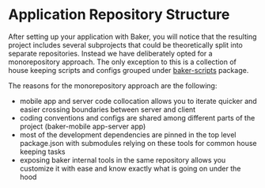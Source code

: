 # Application Repository Structure

After setting up your application with Baker, you will notice that the resulting project includes several subprojects that could be theoretically split into separate repositories. Instead we have deliberately opted for a monorepository approach. The only exception to this is a collection of house keeping scripts and configs grouped under [baker-scripts](https://github.com/thebakeryio/baker-scripts) package.

The reasons for the monorepository approach are the following:

- mobile app and server code collocation allows you to iterate quicker and easier crossing boundaries between server and client
- coding conventions and configs are shared among different parts of the project (baker-mobile app-server app)
- most of the development dependencies are pinned in the top level package.json with submodules relying on these tools for common house keeping tasks
- exposing baker internal tools in the same repository allows you customize it with ease and know exactly what is going on under the hood        
